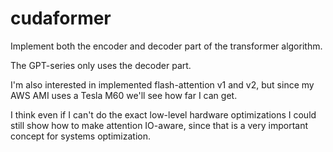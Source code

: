 # cudaformer

Implement both the encoder and decoder part of the transformer algorithm. 

The GPT-series only uses the decoder part. 

I'm also interested in implemented flash-attention v1 and v2, but since my AWS AMI uses a Tesla M60 we'll see how far I can get. 

I think even if I can't do the exact low-level hardware optimizations I could still show how to make attention IO-aware, since that is a very important concept for systems optimization. 


